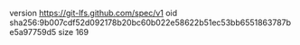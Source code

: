 version https://git-lfs.github.com/spec/v1
oid sha256:9b007cdf52d092178b20bc60b022e58622b51ec53bb6551863787be5a97759d5
size 169
